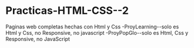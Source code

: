 # Practicas-HTML-CSS--2
Paginas web completas hechas con Html y Css
-ProyLearning--solo es Html y Css, no Responsive, no javascript
-ProyPopGlo--solo es Html, Css y Responsive, no JavaScript
